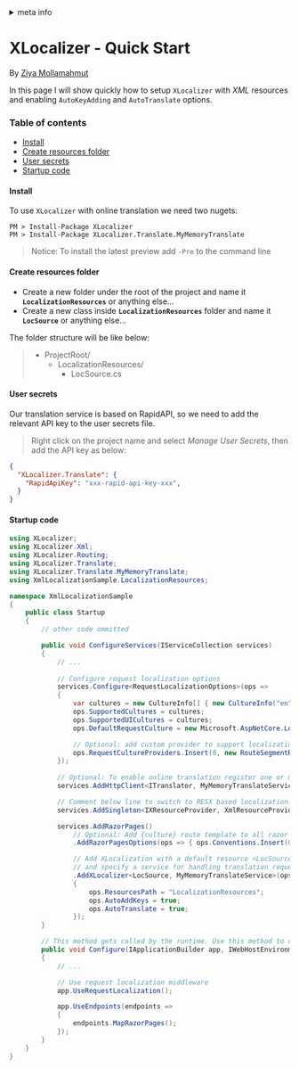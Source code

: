 <!-- meta tags details, will be assigned to meta tags inside header by js -->
<div id="meta-info">
<details><summary>meta info</summary>

> * Title: <i id="md-title">XLocalizer - Quick Start</i>
> * Keywords: <i id="md-keywords">localization, asp.net-core</i>
> * Description: <i id="md-description">A quick start to setup XLocalizer in Asp.Net Core.</i>
> * Author: <i id="md-author">Ziya Mollamahmut</i>
> * Date: <i id="md-date">08-Aug-2020</i>
> * Image: <i id="md-image">https://github.com/LazZiya/Docs/raw/master/XLocalizer/v1.0/images/xlocalizer-logo.png</i>
> * Image-alt: <i id="md-image-alt">XLocalizer Logo</i>
> * Version: <i id="md-version">v1.0</i>

</details>
</div>

# XLocalizer - Quick Start

By [Ziya Mollamahmut](https://github.com/LazZiya)

In this page I will show quickly how to setup `XLocalizer` with _XML_ resources and enabling `AutoKeyAdding` and `AutoTranslate` options.

### Table of contents
- [Install](#install)
- [Create resources folder](#create-resources-folder)
- [User secrets](#user-secrets)
- [Startup code](#startup-code)

#### Install
To use `XLocalizer` with online translation we need two nugets:
````
PM > Install-Package XLocalizer
PM > Install-Package XLocalizer.Translate.MyMemoryTranslate
````

> Notice: To install the latest preview add `-Pre` to the command line

#### Create resources folder
- Create a new folder under the root of the project and name it **`LocalizationResources`** or anything else...
- Create a new class inside **`LocalizationResources`** folder and name it **`LocSource`** or anything else...

The folder structure will be like below:
> - ProjectRoot/
>   - LocalizationResources/
>     - LocSource.cs

#### User secrets
Our translation service is based on RapidAPI, so we need to add the relevant API key to the user secrets file.
> Right click on the project name and select _Manage User Secrets_, then add the API key as below:

````json
{
  "XLocalizer.Translate": {
    "RapidApiKey": "xxx-rapid-api-key-xxx",
  }
}
````

#### Startup code
````csharp
using XLocalizer;
using XLocalizer.Xml;
using XLocalizer.Routing;
using XLocalizer.Translate;
using XLocalizer.Translate.MyMemoryTranslate;
using XmlLocalizationSample.LocalizationResources;

namespace XmlLocalizationSample
{
    public class Startup
    {
        // other code ommitted

        public void ConfigureServices(IServiceCollection services)
        {
            // ...
            
            // Configure request localization options
            services.Configure<RequestLocalizationOptions>(ops =>
            {
                var cultures = new CultureInfo[] { new CultureInfo("en"), new CultureInfo("tr"), new CultureInfo("ar") };
                ops.SupportedCultures = cultures;
                ops.SupportedUICultures = cultures;
                ops.DefaultRequestCulture = new Microsoft.AspNetCore.Localization.RequestCulture("en");

                // Optional: add custom provider to support localization based on route value {culture}
                ops.RequestCultureProviders.Insert(0, new RouteSegmentRequestCultureProvider(cultures));
            });
            
            // Optional: To enable online translation register one or more translation services
            services.AddHttpClient<ITranslator, MyMemoryTranslateService>();

            // Comment below line to switch to RESX based localization.
            services.AddSingleton<IXResourceProvider, XmlResourceProvider>();

            services.AddRazorPages()
                // Optional: Add {culture} route template to all razor pages routes e.g. /en/Index
                .AddRazorPagesOptions(ops => { ops.Conventions.Insert(0, new RouteTemplateModelConventionRazorPages()); })

                // Add XLocalization with a default resource <LocSource>
                // and specify a service for handling translation requests
                .AddXLocalizer<LocSource, MyMemoryTranslateService>(ops =>
                {
                    ops.ResourcesPath = "LocalizationResources";
                    ops.AutoAddKeys = true;
                    ops.AutoTranslate = true;
                });
        }

        // This method gets called by the runtime. Use this method to configure the HTTP request pipeline.
        public void Configure(IApplicationBuilder app, IWebHostEnvironment env)
        {
            // ...

            // Use request localization middleware
            app.UseRequestLocalization();

            app.UseEndpoints(endpoints =>
            {
                endpoints.MapRazorPages();
            });
        }
    }
}
````


